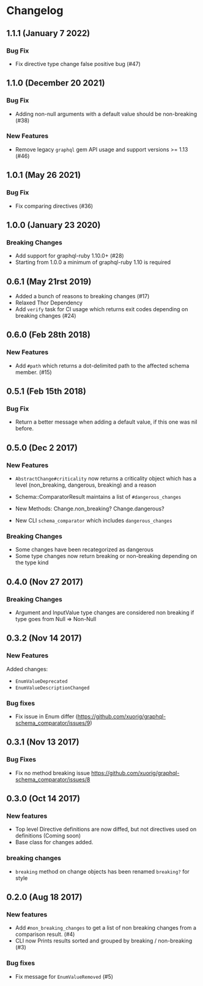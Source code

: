 # Changelog

## 1.1.1 (January 7 2022)

### Bug Fix

  - Fix directive type change false positive bug (#47)

## 1.1.0 (December 20 2021)

### Bug Fix

  - Adding non-null arguments with a default value should be non-breaking (#38)

### New Features

  - Remove legacy `graphql` gem API usage and support versions >= 1.13 (#46)

## 1.0.1 (May 26 2021)

### Bug Fix

  - Fix comparing directives (#36)

## 1.0.0 (January 23 2020)

### Breaking Changes

  - Add support for graphql-ruby 1.10.0+ (#28)
  - Starting from 1.0.0 a minimum of graphql-ruby 1.10 is required

## 0.6.1 (May 21rst 2019)

  - Added a bunch of reasons to breaking changes (#17)
  - Relaxed Thor Dependency
  - Add `verify` task for CI usage which returns exit codes depending on breaking changes (#24)

## 0.6.0 (Feb 28th 2018)

### New Features

  - Add `#path` which returns a dot-delimited path to the affected schema member. (#15)

## 0.5.1 (Feb 15th 2018)

### Bug Fix

  - Return a better message when adding a default value, if this one was nil before.

## 0.5.0 (Dec 2 2017)

### New Features

  - `AbstractChange#criticality` now returns a criticality object which
  has a level (non_breaking, dangerous, breaking) and a reason

  - Schema::ComparatorResult maintains a list of `#dangerous_changes`

  - New Methods: Change.non_breaking? Change.dangerous?

  - New CLI `schema_comparator` which includes `dangerous_changes`

### Breaking Changes

  - Some changes have been recategorized as dangerous
  - Some type changes now return breaking or non-breaking depending on the type kind

## 0.4.0 (Nov 27 2017)

### Breaking Changes

  - Argument and InputValue type changes are considered non
    breaking if type goes from Null => Non-Null

## 0.3.2 (Nov 14 2017)

### New Features

Added changes:

  - `EnumValueDeprecated`
  - `EnumValueDescriptionChanged`

### Bug fixes

  - Fix issue in Enum differ (https://github.com/xuorig/graphql-schema_comparator/issues/9)

## 0.3.1 (Nov 13 2017)

### Bug Fixes

  - Fix no method breaking issue https://github.com/xuorig/graphql-schema_comparator/issues/8

## 0.3.0 (Oct 14 2017)

### New features

  - Top level Directive definitions are now diffed, but not directives used on definitions (Coming soon)
  - Base class for changes added.

### breaking changes

  - `breaking` method on change objects has been renamed `breaking?` for style

## 0.2.0 (Aug 18 2017)

### New features

  - Add `#non_breaking_changes` to get a list of non breaking changes from a comparison result. (#4)
  - CLI now Prints results sorted and grouped by breaking / non-breaking (#3)

### Bug fixes

  - Fix message for `EnumValueRemoved` (#5)
